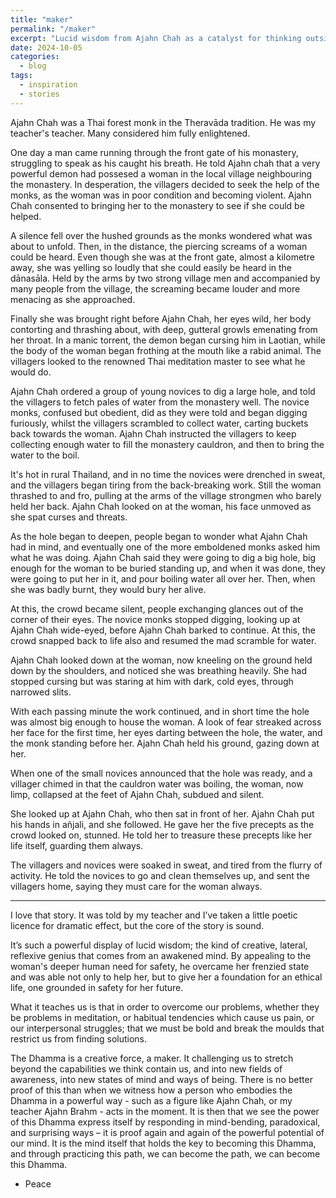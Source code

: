 ```yaml
---
title: "maker"
permalink: "/maker"
excerpt: "Lucid wisdom from Ajahn Chah as a catalyst for thinking outside the box."
date: 2024-10-05  
categories:
  - blog 
tags: 
  - inspiration 
  - stories
---
```


Ajahn Chah was a Thai forest monk in the Theravāda tradition. He was my teacher's teacher. Many considered him fully enlightened.

One day a man came running through the front gate of his monastery, struggling to speak as his caught his breath. He told Ajahn chah that a very powerful demon had possesed a woman in the local village neighbouring the monastery. In desperation, the villagers decided to seek the help of the monks, as the woman was in poor condition and becoming violent. Ajahn Chah consented to bringing her to the monastery to see if she could be helped.

A silence fell over the hushed grounds as the monks wondered what was about to unfold. Then, in the distance, the piercing screams of a woman could be heard. Even though she was at the front gate, almost a kilometre away, she was yelling so loudly that she could easily be heard in the dānasāla. Held by the arms by two strong village men and accompanied by many people from the village, the screaming became louder and more menacing as she approached. 

Finally she was brought right before Ajahn Chah, her eyes wild, her body contorting and thrashing about, with deep, gutteral growls emenating from her throat. In a manic torrent, the demon began cursing him in Laotian, while the body of the woman began frothing at the mouth like a rabid animal. The villagers looked to the renowned Thai meditation master to see what he would do. 

Ajahn Chah ordered a group of young novices to dig a large hole, and told the villagers to fetch pales of water from the monastery well. The novice monks, confused but obedient, did as they were told and began digging furiously, whilst the villagers scrambled to collect water, carting buckets back towards the woman. Ajahn Chah instructed the villagers to keep collecting enough water to fill the monastery cauldron, and then to bring the water to the boil. 

It's hot in rural Thailand, and in no time the novices were drenched in sweat, and the villagers began tiring from the back-breaking work. Still the woman thrashed to and fro, pulling at the arms of the village strongmen who barely held her back. Ajahn Chah looked on at the woman, his face unmoved as she spat curses and threats. 

As the hole began to deepen, people began to wonder what Ajahn Chah had in mind, and eventually one of the more emboldened monks asked him what he was doing. Ajahn Chah said they were going to dig a big hole, big enough for the woman to be buried standing up, and when it was done, they were going to put her in it, and pour boiling water all over her. Then, when she was badly burnt, they would bury her alive.

At this, the crowd became silent, people exchanging glances out of the corner of their eyes. The novice monks stopped digging, looking up at Ajahn Chah wide-eyed, before Ajahn Chah barked to continue. At this, the crowd snapped back to life also and resumed the mad scramble for water. 

Ajahn Chah looked down at the woman, now kneeling on the ground held down by the shoulders, and noticed she was breathing heavily. She had stopped cursing but was staring at him with dark, cold eyes, through narrowed slits. 

With each passing minute the work continued, and in short time the hole was almost big enough to house the woman. A look of fear streaked across her face for the first time, her eyes darting between the hole, the water, and the monk standing before her. Ajahn Chah held his ground, gazing down at her. 

When one of the small novices announced that the hole was ready, and a villager chimed in that the cauldron water was boiling, the woman, now limp, collapsed at the feet of Ajahn Chah, subdued and silent. 

She looked up at Ajahn Chah, who then sat in front of her. Ajahn Chah put his hands in añjali, and she followed. He gave her the five precepts as the crowd looked on, stunned. He told her to treasure these precepts like her life itself, guarding them always. 

The villagers and novices were soaked in sweat, and tired from the flurry of activity. He told the novices to go and clean themselves up, and sent the villagers home, saying they must care for the woman always. 

---

I love that story. It was told by my teacher and I’ve taken a little poetic licence for dramatic effect, but the core of the story is sound. 

It’s such a powerful display of lucid wisdom; the kind of creative, lateral, reflexive genius that comes from an awakened mind. By appealing to the woman's deeper human need for safety, he overcame her frenzied state and was able not only to help her, but to give her a foundation for an ethical life, one grounded in safety for her future. 

What it teaches us is that in order to overcome our problems, whether they be problems in meditation, or habitual tendencies which cause us pain, or our interpersonal struggles; that we must be bold and break the moulds that restrict us from finding solutions. 

The Dhamma is a creative force, a maker. It challenging us to stretch beyond the capabilities we think contain us, and into new fields of awareness, into new states of mind and ways of being. There is no better proof of this than when we witness how a person who embodies the Dhamma in a powerful way - such as a figure like Ajahn Chah, or my teacher Ajahn Brahm - acts in the moment. It is then that we see the power of this Dhamma express itself by responding in mind-bending, paradoxical, and surprising ways – it is proof again and again of the powerful potential of our mind. It is the mind itself that holds the key to becoming this Dhamma, and through practicing this path, we can become the path, we can become this Dhamma. 

- Peace





